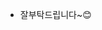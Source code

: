 - 잘부탁드립니다~😊

<!---
dkq-k/dkq-k is a ✨ special ✨ repository because its `README.md` (this file) appears on your GitHub profile.
You can click the Preview link to take a look at your changes.
--->
